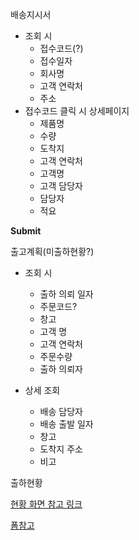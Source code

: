 배송지시서 

- 조회 시
  - 접수코드(?)
  - 접수일자
  - 회사명
  - 고객 연락처
  - 주소
- 접수코드 클릭 시 상세페이지
  - 제품명
  - 수량
  - 도착지
  - 고객 연락처
  - 고객명
  - 고객 담당자
  - 담당자
  - 적요

**Submit**

출고계획(미출하현황?)

- 조회 시 

  - 출하 의뢰 일자
  - 주문코드?
  - 창고
  - 고객 명
  - 고객 연락처
  - 주문수량
  - 출하 의뢰자

- 상세 조회

  - 배송 담당자
  - 배송 출발 일자
  - 창고
  - 도착지 주소
  - 비고 

  

출하현황





[현황 화면 참고 링크](https://www.google.com/search?q=%EB%B0%B0%EC%86%A1%EC%A7%80%EC%8B%9C%EC%84%9C&sxsrf=ALeKk003J_Vxw6_AqsAAXOeaeWnWcie91g:1619091708760&tbm=isch&source=iu&ictx=1&fir=keggaAiGkMIoxM%252COZkB1IBkS9by_M%252C_&vet=1&usg=AI4_-kRm7VzCGTsCWKGwnZZ-XlGwTl945Q&sa=X&ved=2ahUKEwjW1KLR4pHwAhXidt4KHXfZBPcQ9QF6BAgNEAE&biw=1306&bih=843#imgrc=Cvk57GKMM_5jZM)

[폼참고](https://ezportal.bizmeka.com/help/ko/sl-docs/PRO_000474.html)